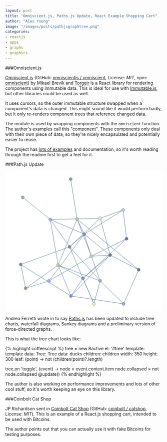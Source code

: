 ```yaml
---
layout: post
title: "Omniscient.js, Paths.js Update, React Example Shopping Cart"
author: "Alex Young"
image: "/images/posts/pathjsgraphtree.png"
categories:
- reactjs
- apps
- graphs
- graphics
---
```


###Omniscient.js

[Omniscient.js](http://omniscientjs.github.io/) (GitHub: [omniscientjs / omniscient](https://github.com/omniscientjs/omniscient), License: _MIT_, npm: [omniscient](https://www.npmjs.org/package/omniscient)) by Mikael Brevik and [Torgeir](https://twitter.com/torgeir) is a React library for rendering components using immutable data.  This is ideal for use with [Immutable.js](https://github.com/facebook/immutable-js), but other libraries could be used as well.

It uses cursors, so the outer immutable structure swapped when a component's data is changed.  This might sound like it would perform badly, but it only re-renders component trees that reference changed data.

The module is used by wrapping components with the `omniscient` function.  The author's examples call this "component".  These components only deal with their own piece of data, so they're nicely encapsulated and potentially easier to reuse.

The project has [lots of examples](http://omniscientjs.github.io/examples) and documentation, so it's worth reading through the readme first to get a feel for it.

###Path.js Update

![Path.js](/images/posts/pathjsgraphtree.png)

Andrea Ferretti wrote in to say [Paths.js](http://andreaferretti.github.io/paths-js-demo/) has been updated to include tree charts, waterfall diagrams, Sankey diagrams and a preliminary version of force-directed graphs.

This is what the tree chart looks like:

{% highlight coffeescript %}
tree = new Ractive
  el: '#tree'
  template: template
  data:
    Tree: Tree
    data: ducks
    children: children
    width: 350
    height: 300
    leaf: (point) ->
      not (children(point)?.length)

tree.on 'toggle', (event) ->
  node = event.context.item
  node.collapsed = not node.collapsed
  @update()
{% endhighlight %}

The author is also working on performance improvements and lots of other cool stuff, so it's worth keeping an eye on this library.

###Coinbolt Cat Shop

JP Richardson sent in [Coinbolt Cat Shop](https://www.coinbolt.com/catshop/) (GitHub: [coinbolt / catshop](https://github.com/coinbolt/catshop), License: _MIT_).  This is an example of a React.js shopping cart, intended to be used with Bitcoins.

The author points out that you can actually use it with fake Bitcoins for testing purposes.
